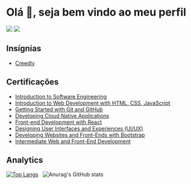 # Olá 👋, seja bem vindo ao meu perfil 
<p align="left">
  <a href="https://www.linkedin.com/in/antonio-ramon/"><img src="https://img.shields.io/badge/LinkedIn-0077B5?style=for-the-badge&logo=linkedin&logoColor=white"></a>
  <a href="https://www.coursera.org/user/e4a6a3238f4047bdeb4c2bb44a29ea4f"><img src="https://img.shields.io/badge/Coursera-%230056D2.svg?style=for-the-badge&logo=Coursera&logoColor=white"></a>
</p>

## Insígnias
- [Creedly](https://www.credly.com/users/antonio-ramon-alves-silva)

## Certificações
- [Introduction to Software Engineering](https://www.coursera.org/account/accomplishments/verify/AVP422LGHAJL)
- [Introduction to Web Development with HTML, CSS, JavaScript](https://www.coursera.org/account/accomplishments/verify/SGZ7PFCXC2KM)
- [Getting Started with Git and GitHub](https://www.coursera.org/account/accomplishments/verify/U6AHVPAPYZZK)
- [Developing Cloud Native Applications](https://www.coursera.org/account/accomplishments/verify/9MHWWXRU37NB)
- [Front-end Development with React](https://www.coursera.org/account/accomplishments/verify/439F3DYMKCXN)
- [Designing User Interfaces and Experiences (UI/UX)](https://www.coursera.org/account/accomplishments/verify/5S73AEUCFMF4)
- [Developing Websites and Front-Ends with Bootstrap](https://www.coursera.org/account/accomplishments/verify/HDYSA5Y4UYTP)
- [Intermediate Web and Front-End Development](https://www.coursera.org/account/accomplishments/verify/DQERC2ZG5YB3)

## Analytics
<div align="justify">
  
  [![Top Langs](https://github-readme-stats-git-masterrstaa-rickstaa.vercel.app/api/top-langs/?username=Antonio-Ramon&layout=compact&theme=tokyonight)](https://github.com/Antonio-Ramon/github-readme-stats) &nbsp; ![Anurag's GitHub stats](https://github-readme-stats.vercel.app/api?username=Antonio-Ramon&show_icons=true&theme=tokyonight)
  <!-- [![GitHub Streak](http://github-readme-streak-stats.herokuapp.com?user=Antonio-Ramon&theme=tokyonight&date_format=j%20M%5B%20Y%5D)](https://git.io/streak-stats) -->
</div>
